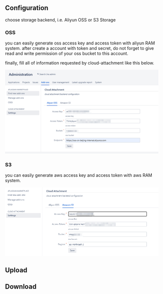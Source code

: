 ## Configuration
choose storage backend, i.e. Aliyun OSS or S3 Storage

### OSS
you can easily generate oss access key and access token with aliyun RAM system.
after create a account with token and secret, do not forget to give read and write
permission of your oss bucket to this account.

finally, fill all of information requested by cloud-attachment like this below.

<img src="https://raw.githubusercontent.com/roodkcab/cloud-attachment-support/master/images/oss.png" width="800">

### S3
you can easily generate aws access key and access token with aws RAM system.

<img src="https://raw.githubusercontent.com/roodkcab/cloud-attachment-support/master/images/s3.png" width="800">

## Upload

## Download
